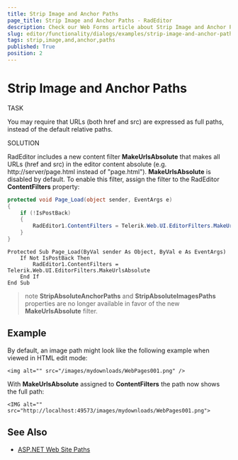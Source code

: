 ```yaml
---
title: Strip Image and Anchor Paths
page_title: Strip Image and Anchor Paths - RadEditor
description: Check our Web Forms article about Strip Image and Anchor Paths.
slug: editor/functionality/dialogs/examples/strip-image-and-anchor-paths
tags: strip,image,and,anchor,paths
published: True
position: 2
---
```


# Strip Image and Anchor Paths

TASK

You may require that URLs (both href and src) are expressed as full paths, instead of the default relative paths.

SOLUTION

RadEditor includes a new content filter **MakeUrlsAbsolute** that makes all URLs (href and src) in the editor content absolute (e.g. http://server/page.html instead of "page.html"). **MakeUrlsAbsolute** is disabled by default. To enable this filter, assign the filter to the RadEditor **ContentFilters** property:

````C#
protected void Page_Load(object sender, EventArgs e)
{
	if (!IsPostBack)
	{
		RadEditor1.ContentFilters = Telerik.Web.UI.EditorFilters.MakeUrlsAbsolute;
	}
} 
````
````VB
Protected Sub Page_Load(ByVal sender As Object, ByVal e As EventArgs)
	If Not IsPostBack Then
		RadEditor1.ContentFilters = Telerik.Web.UI.EditorFilters.MakeUrlsAbsolute
	End If
End Sub
````

>note **StripAbsoluteAnchorPaths** and **StripAbsoluteImagesPaths** properties are no longer available in favor of the new **MakeUrlsAbsolute** filter.

## Example

By default, an image path might look like the following example when viewed in HTML edit mode:

`<img alt="" src="/images/mydownloads/WebPages001.png" />`

With **MakeUrlsAbsolute** assigned to **ContentFilters** the path now shows the full path:

`<IMG alt="" src="http://localhost:49573/images/mydownloads/WebPages001.png">`

## See Also

 * [ASP.NET Web Site Paths](https://msdn2.microsoft.com/en-us/library/ms178116.aspx)
